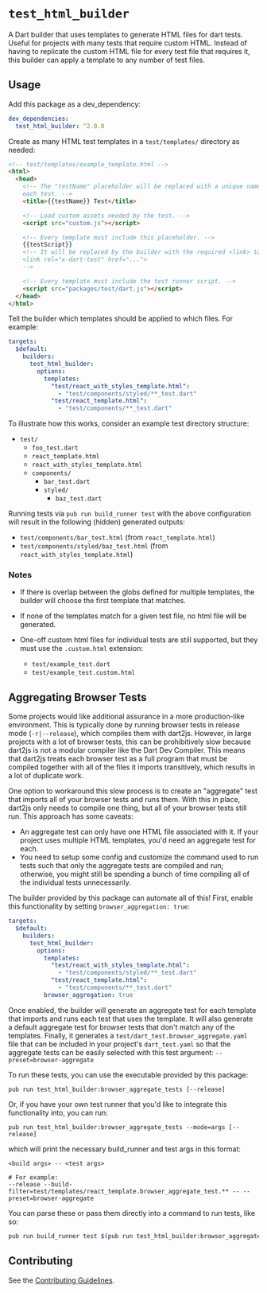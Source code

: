 # `test_html_builder`

A Dart builder that uses templates to generate HTML files for dart tests. Useful
for projects with many tests that require custom HTML. Instead of having to
replicate the custom HTML file for every test file that requires it, this
builder can apply a template to any number of test files.

## Usage

Add this package as a dev_dependency:

```yaml
dev_dependencies:
  test_html_builder: ^2.0.0
```

Create as many HTML test templates in a `test/templates/` directory as needed:

```html
<!-- test/templates/example_template.html -->
<html>
  <head>
    <!-- The "testName" placeholder will be replaced with a unique name for
    each test. -->
    <title>{{testName}} Test</title>

    <!-- Load custom assets needed by the test. -->
    <script src="custom.js"></script>

    <!-- Every template must include this placeholder. -->
    {{testScript}}
    <!-- It will be replaced by the builder with the required <link> tag:
    <link rel="x-dart-test" href="...">
    -->

    <!-- Every template must include the test runner script. -->
    <script src="packages/test/dart.js"></script>
  </head>
</html>
```

Tell the builder which templates should be applied to which files. For example:

```yaml
targets:
  $default:
    builders:
      test_html_builder:
        options:
          templates:
            "test/react_with_styles_template.html":
              - "test/components/styled/**_test.dart"
            "test/react_template.html":
              - "test/components/**_test.dart"
```

To illustrate how this works, consider an example test directory structure:

- `test/`
  - `foo_test.dart`
  - `react_template.html`
  - `react_with_styles_template.html`
  - `components/`
    - `bar_test.dart`
    - `styled/`
      - `baz_test.dart`

Running tests via `pub run build_runner test` with the above configuration will
result in the following (hidden) generated outputs:

- `test/components/bar_test.html` (from `react_template.html`)
- `test/components/styled/baz_test.html` (from `react_with_styles_template.html`)

### Notes

- If there is overlap between the globs defined for multiple templates, the
  builder will choose the first template that matches.

- If none of the templates match for a given test file, no html file will be
  generated.

- One-off custom html files for individual tests are still supported, but they
  must use the `.custom.html` extension:
  - `test/example_test.dart`
  - `test/example_test.custom.html`

## Aggregating Browser Tests

Some projects would like additional assurance in a more production-like
environment. This is typically done by running browser tests in release mode
(`-r|--release`), which compiles them with dart2js. However, in large projects
with a lot of browser tests, this can be prohibitively slow because dart2js is
not a modular compiler like the Dart Dev Compiler. This means that dart2js
treats each browser test as a full program that must be compiled together with
all of the files it imports transitively, which results in a lot of duplicate
work.

One option to workaround this slow process is to create an "aggregate" test that
imports all of your browser tests and runs them. With this in place, dart2js
only needs to compile one thing, but all of your browser tests still run. This
approach has some caveats:
- An aggregate test can only have one HTML file associated with it. If your
project uses multiple HTML templates, you'd need an aggregate test for each.
- You need to setup some config and customize the command used to run tests such
that only the aggregate tests are compiled and run; otherwise, you might still
be spending a bunch of time compiling all of the individual tests unnecessarily.

The builder provided by this package can automate all of this! First, enable
this functionality by setting `browser_aggregation: true`:

```yaml
targets:
  $default:
    builders:
      test_html_builder:
        options:
          templates:
            "test/react_with_styles_template.html":
              - "test/components/styled/**_test.dart"
            "test/react_template.html":
              - "test/components/**_test.dart"
          browser_aggregation: true
```

Once enabled, the builder will generate an aggregate test for each template that
imports and runs each test that uses the template. It will also generate a
default aggregate test for browser tests that don't match any of the templates.
Finally, it generates a `test/dart_test.browser_aggregate.yaml` file that can be
included in your project's `dart_test.yaml` so that the aggregate tests can be
easily selected with this test argument: `--preset=browser-aggregate`

To run these tests, you can use the executable provided by this package:

```
pub run test_html_builder:browser_aggregate_tests [--release]
```

Or, if you have your own test runner that you'd like to integrate this
functionality into, you can run:

```
pub run test_html_builder:browser_aggregate_tests --mode=args [--release]
```

which will print the necessary build_runner and test args in this format:

```
<build args> -- <test args>

# For example:
--release --build-filter=test/templates/react_template.browser_aggregate_test.** -- --preset=browser-aggregate
```

You can parse these or pass them directly into a command to run tests, like so:

```bash
pub run build_runner test $(pub run test_html_builder:browser_aggregate_tests --mode=args [--release])
```

## Contributing

See the [Contributing Guidelines][contributing].

[contributing]: /CONTRIBUTING.md
